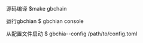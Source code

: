

源码编译 
$make gbchain

运行gbchian 
$ gbchian console

从配置文件启动 
$ gbchia--config /path/to/config.toml
